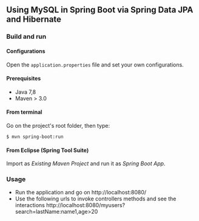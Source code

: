 ## Using MySQL in Spring Boot via Spring Data JPA and Hibernate


### Build and run

#### Configurations

Open the `application.properties` file and set your own configurations.

#### Prerequisites

- Java 7,8
- Maven > 3.0

#### From terminal

Go on the project's root folder, then type:

    $ mvn spring-boot:run

#### From Eclipse (Spring Tool Suite)

Import as *Existing Maven Project* and run it as *Spring Boot App*.


### Usage

- Run the application and go on http://localhost:8080/
- Use the following urls to invoke controllers methods and see the interactions
  http://localhost:8080/myusers?search=lastName:name1,age>20
